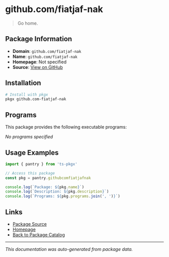 # github.com/fiatjaf-nak

> Go home.

## Package Information

- **Domain**: `github.com/fiatjaf-nak`
- **Name**: `github.com/fiatjaf-nak`
- **Homepage**: Not specified
- **Source**: [View on GitHub](https://github.com/pkgxdev/pantry/tree/main/projects/github.com/fiatjaf-nak/package.yml)

## Installation

```bash
# Install with pkgx
pkgx github.com-fiatjaf-nak
```

## Programs

This package provides the following executable programs:

*No programs specified*

## Usage Examples

```typescript
import { pantry } from 'ts-pkgx'

// Access this package
const pkg = pantry.githubcomfiatjafnak

console.log(`Package: ${pkg.name}`)
console.log(`Description: ${pkg.description}`)
console.log(`Programs: ${pkg.programs.join(', ')}`)
```

## Links

- [Package Source](https://github.com/pkgxdev/pantry/tree/main/projects/github.com/fiatjaf-nak/package.yml)
- [Homepage](#)
- [Back to Package Catalog](../package-catalog.md)

---

*This documentation was auto-generated from package data.*
